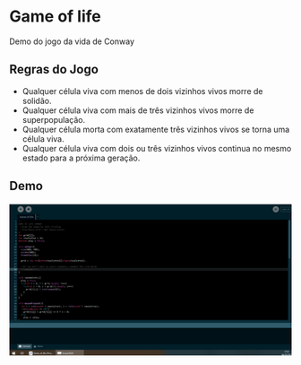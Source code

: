 # Game of life
Demo do jogo da vida de Conway

## Regras do Jogo

- Qualquer célula viva com menos de dois vizinhos vivos morre de solidão.
- Qualquer célula viva com mais de três vizinhos vivos morre de superpopulação.
- Qualquer célula morta com exatamente três vizinhos vivos se torna uma célula viva.
- Qualquer célula viva com dois ou três vizinhos vivos continua no mesmo estado para a próxima geração.

## Demo

![demo](https://raw.githubusercontent.com/lucas26xd/Game_of_life/master/demo.gif)
